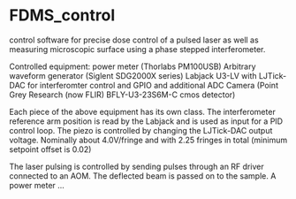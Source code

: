 # FDMS_control

control software for precise dose control of a pulsed laser as 
well as measuring microscopic surface using a phase stepped 
interferometer.

Controlled equipment:
power meter (Thorlabs PM100USB)
Arbitrary waveform generator (Siglent SDG2000X series)
Labjack U3-LV with LJTick-DAC for interferomter control and 
	GPIO and additional ADC
Camera (Point Grey Research (now FLIR) BFLY-U3-23S6M-C cmos detector)

Each piece of the above equipment has its own class. The 
interferometer reference arm position is read by the Labjack and is 
used as input for a PID control loop. The piezo is controlled by 
changing the LJTick-DAC output voltage. Nominally about 4.0V/fringe 
and with 2.25 fringes in total (minimum setpoint offset is 0.02)

The laser pulsing is controlled by sending pulses through an RF
driver connected to an AOM. The deflected beam is passed on to the
sample. A power meter ...
